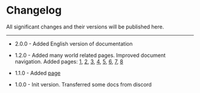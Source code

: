# Changelog

All significant changes and their versions will be published here.

***

- 2.0.0 - Added English version of documentation
- 1.2.0 - Added many world related pages. Improved document navigation. Added pages: 
    [1](unnoficial_docs/base/world/world.md), [2](unnoficial_docs/references/world/env_params.md), 
    [3](unnoficial_docs/references/world/merged_geometry_params.md), [4](unnoficial_docs/references/world/pathlib.md), 
    [5](unnoficial_docs/references/world/shadow_params.md), [6](unnoficial_docs/references/world/umbra.md),
    [7](unnoficial_docs/references/world/world_params.md), [8](unnoficial_docs/references/data_types.md)

- 1.1.0 - Added [page](unnoficial_docs/references/file_extensions.md) 
- 1.0.0 - Init version. Transferred some docs from discord